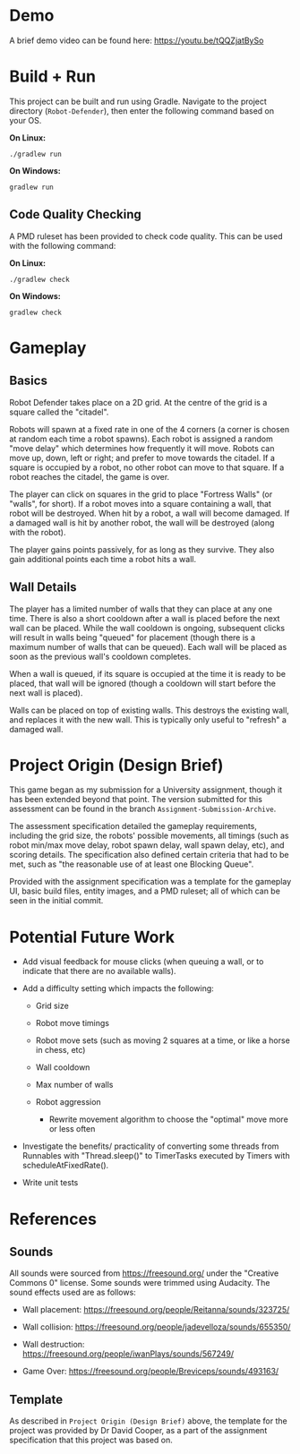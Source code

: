 # Demo

A brief demo video can be found here: https://youtu.be/tQQZjatBySo

# Build + Run

This project can be built and run using Gradle. Navigate to the project directory (`Robot-Defender`), then enter the following command based on your OS.

**On Linux:**

`./gradlew run`

**On Windows:**

`gradlew run`


## Code Quality Checking

A PMD ruleset has been provided to check code quality. This can be used with the following command:

**On Linux:**

`./gradlew check`

**On Windows:**

`gradlew check`

# Gameplay

## Basics

Robot Defender takes place on a 2D grid. At the centre of the grid is a square called the "citadel". 

Robots will spawn at a fixed rate in one of the 4 corners (a corner is chosen at random each time a robot spawns). Each robot is assigned a random "move delay" which determines how frequently it will move. Robots can move up, down, left or right; and prefer to move towards the citadel. If a square is occupied by a robot, no other robot can move to that square. If a robot reaches the citadel, the game is over. 

The player can click on squares in the grid to place "Fortress Walls" (or "walls", for short). If a robot moves into a square containing a wall, that robot will be destroyed. When hit by a robot, a wall will become damaged. If a damaged wall is hit by another robot, the wall will be destroyed (along with the robot). 

The player gains points passively, for as long as they survive. They also gain additional points each time a robot hits a wall.

## Wall Details

The player has a limited number of walls that they can place at any one time. There is also a short cooldown after a wall is placed before the next wall can be placed. While the wall cooldown is ongoing, subsequent clicks will result in walls being "queued" for placement (though there is a maximum number of walls that can be queued). Each wall will be placed as soon as the previous wall's cooldown completes. 

When a wall is queued, if its square is occupied at the time it is ready to be placed, that wall will be ignored (though a cooldown will start before the next wall is placed).

Walls can be placed on top of existing walls. This destroys the existing wall, and replaces it with the new wall. This is typically only useful to "refresh" a damaged wall. 

# Project Origin (Design Brief)

This game began as my submission for a University assignment, though it has been extended beyond that point. The version submitted for this assessment can be found in the branch `Assignment-Submission-Archive`. 

The assessment specification detailed the gameplay requirements, including the grid size, the robots' possible movements, all timings (such as robot min/max move delay, robot spawn delay, wall spawn delay, etc), and scoring details. The specification also defined certain criteria that had to be met, such as "the reasonable use of at least one Blocking Queue". 

Provided with the assignment specification was a template for the gameplay UI, basic build files, entity images, and a PMD ruleset; all of which can be seen in the initial commit. 

# Potential Future Work

- Add visual feedback for mouse clicks (when queuing a wall, or to indicate that there are no available walls).

- Add a difficulty setting which impacts the following:

    - Grid size

    - Robot move timings

    - Robot move sets (such as moving 2 squares at a time, or like a horse in chess, etc)

    - Wall cooldown

    - Max number of walls

    - Robot aggression

        - Rewrite movement algorithm to choose the "optimal" move more or less often

- Investigate the benefits/ practicality of converting some threads from Runnables with "Thread.sleep()" to TimerTasks executed by Timers with scheduleAtFixedRate(). 

- Write unit tests

# References

## Sounds

All sounds were sourced from https://freesound.org/ under the "Creative Commons 0" license. Some sounds were trimmed using Audacity. The sound effects used are as follows:

- Wall placement: https://freesound.org/people/Reitanna/sounds/323725/

- Wall collision: https://freesound.org/people/jadevelloza/sounds/655350/

- Wall destruction: https://freesound.org/people/iwanPlays/sounds/567249/

- Game Over: https://freesound.org/people/Breviceps/sounds/493163/

## Template

As described in `Project Origin (Design Brief)` above, the template for the project was provided by Dr David Cooper, as a part of the assignment specification that this project was based on. 